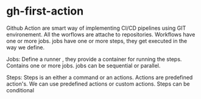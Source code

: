 # gh-first-action
Github Action are smart way of implementing CI/CD pipelines using GIT environement.
All the worflows are attache to repositories.
Workflows have one or more jobs.
jobs have one or more steps, they get executed in the way we define.

Jobs: Define a runner , they provide a container for running the steps.
      Contains one or more jobs.
      jobs can be sequential or parallel.
      
Steps: Steps is an either a command or an actions.
       Actions are predefined action's.
       We can use predefined actions or custom actions.
       Steps can be conditional



